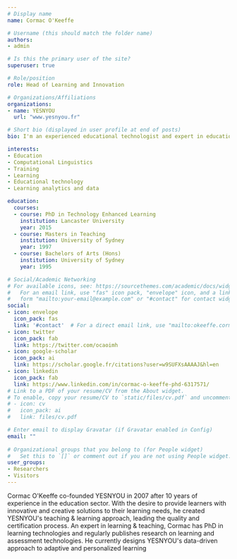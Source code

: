 ```yaml
---
# Display name
name: Cormac O'Keeffe

# Username (this should match the folder name)
authors:
- admin

# Is this the primary user of the site?
superuser: true

# Role/position
role: Head of Learning and Innovation

# Organizations/Affiliations
organizations:
- name: YESNYOU
  url: "www.yesnyou.fr"

# Short bio (displayed in user profile at end of posts)
bio: I'm an experienced educational technologist and expert in educational data who loves to invest himself in innovative Edtech projects, I especially enjoy participating in the creation of challenging and complex solutions that require attention to detail to produce high-quality solutions. My aim is to put my learning design and research skills to good use by producing simple, beautiful, effective, and data-driven learning experiences, for learners and clients. At present, I'm focusing on core R&D in learning technologies, developing applications of machine learning, learning platforms, novel interactions, and data.

interests:
- Education
- Computational Linguistics
- Training
- Learning
- Educational technology
- Learning analytics and data 

education:
  courses:
  - course: PhD in Technology Enhanced Learning
    institution: Lancaster University
    year: 2015
  - course: Masters in Teaching
    institution: University of Sydney
    year: 1997
  - course: Bachelors of Arts (Hons)
    institution: University of Sydney
    year: 1995

# Social/Academic Networking
# For available icons, see: https://sourcethemes.com/academic/docs/widgets/#icons
#   For an email link, use "fas" icon pack, "envelope" icon, and a link in the
#   form "mailto:your-email@example.com" or "#contact" for contact widget.
social:
- icon: envelope
  icon_pack: fas
  link: '#contact'  # For a direct email link, use "mailto:okeeffe.cormac@gmail.com".
- icon: twitter
  icon_pack: fab
  link: https://twitter.com/ocaoimh
- icon: google-scholar
  icon_pack: ai
  link: https://scholar.google.fr/citations?user=w9SUFXsAAAAJ&hl=en
- icon: linkedin
  icon_pack: fab
  link: https://www.linkedin.com/in/cormac-o-keeffe-phd-6317571/
# Link to a PDF of your resume/CV from the About widget.
# To enable, copy your resume/CV to `static/files/cv.pdf` and uncomment the lines below.  
# - icon: cv
#   icon_pack: ai
#   link: files/cv.pdf

# Enter email to display Gravatar (if Gravatar enabled in Config)
email: ""
  
# Organizational groups that you belong to (for People widget)
#   Set this to `[]` or comment out if you are not using People widget.  
user_groups:
- Researchers
- Visitors
---
```


Cormac O'Keeffe co-founded YESNYOU in 2007 after 10 years of experience in the education sector. With the desire to provide learners with innovative and creative solutions to their learning needs, he created YESNYOU's teaching & learning approach, leading the quality and certification process. An expert in learning & teaching, Cormac has PhD in learning technologies and regularly publishes research on learning and assessment technologies. He currently designs YESNYOU's data-driven approach to adaptive and personalized learning
 

